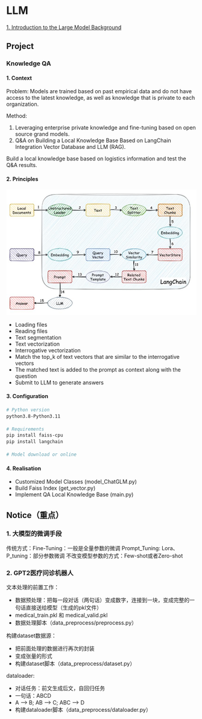 # LLM

[1. Introduction to the Large Model Background](./01/README.md)

## Project

### Knowledge QA
#### 1. Context
Problem:
Models are trained based on past empirical data and do not have access to the latest knowledge, as well as knowledge that is private to each organization.

Method:
1. Leveraging enterprise private knowledge and fine-tuning based on open source grand models.
2. Q&A on Building a Local Knowledge Base Based on LangChain Integration Vector Database and LLM (RAG).

Build a local knowledge base based on logistics information and test the Q&A results.

#### 2. Principles

![Elovutionary Tree](/img/15.png)

 - Loading files
 - Reading files
 - Text segmentation
 - Text vectorization
 - Interrogative vectorization
 - Match the top_k of text vectors that are similar to the interrogative vectors
 - The matched text is added to the prompt as context along with the question
 - Submit to LLM to generate answers

#### 3. Configuration
```bash
# Python version
python3.8-Python3.11

# Requirements
pip install faiss-cpu
pip install langchain

# Model download or online
```
#### 4. Realisation
 - Customized Model Classes (model_ChatGLM.py)
 - Build Faiss Index (get_vector.py)
 - Implement QA Local Knowledge Base (main.py)

## Notice（重点）
### 1. 大模型的微调手段
传统方式：Fine-Tuning：一般是全量参数的微调
Prompt_Tuning: Lora、P_tuning：部分参数微调
不改变模型参数的方式：Few-shot或者Zero-shot
### 2. GPT2医疗问诊机器人
文本处理的前置工作：
 - 数据预处理：把每一段对话（两句话）变成数字，连接到一块，变成完整的一句话直接送给模型（生成的pkl文件）
 - medical_train.pkl 和 medical_valid.pkl
 - 数据处理脚本（data_preprocess/preprocess.py）

构建dataset数据源：
 - 把前面处理的数据进行再次的封装
 - 变成张量的形式
 - 构建dataset脚本（data_preprocess/dataset.py）

dataloader:
 - 对话任务：前文生成后文，自回归任务
 - 一句话：ABCD
 - A --> B; AB --> C; ABC --> D
 - 构建dataloader脚本（data_preprocess/dataloader.py）
